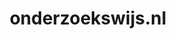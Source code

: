 ---
layout: post
title:  "onderzoekswijs.nl"
internal_url:  "/dutchgov/onderzoekswijs.nl.html"
categories: dutchgov
---